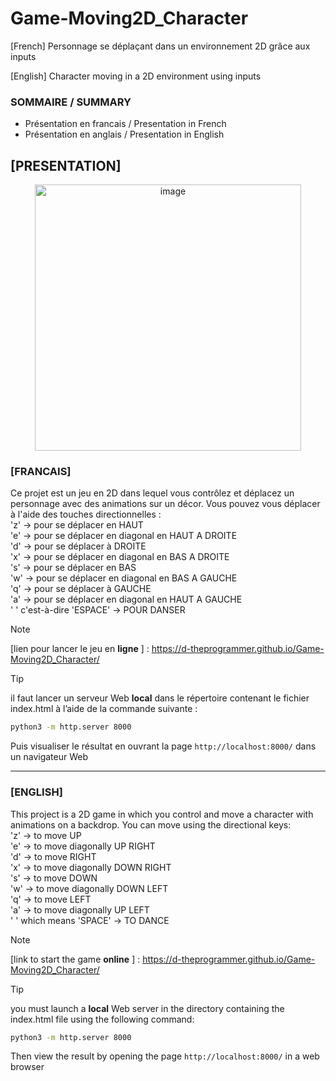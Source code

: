 # Game-Moving2D_Character
[French] Personnage se déplaçant dans un environnement 2D grâce aux inputs 

[English] Character moving in a 2D environment using inputs

### SOMMAIRE / SUMMARY
- Présentation en francais / Presentation in French
- Présentation en anglais / Presentation in English

  
## [PRESENTATION]
<div align="center">
	<img width="426" alt="image" src="https://github.com/D-TheProgrammer/Game-Moving2D_Character/assets/151149998/293e5dcf-e48c-4332-b3df-295f1fc5437b">
</div>

### __[FRANCAIS]__ 

Ce projet est un jeu en 2D dans lequel vous contrôlez et déplacez un personnage avec des animations sur un décor. Vous pouvez vous déplacer à l'aide des touches directionnelles :  
'z' -> pour se déplacer en HAUT  
'e' -> pour se déplacer en diagonal en HAUT A DROITE  
'd' -> pour se déplacer à DROITE  
'x' -> pour se déplacer en diagonal en BAS A DROITE  
's' -> pour se déplacer en BAS  
'w' -> pour se déplacer en diagonal en BAS A GAUCHE  
'q' -> pour se déplacer à GAUCHE  
'a' -> pour se déplacer en diagonal en HAUT A GAUCHE  
' ' c'est-à-dire 'ESPACE' -> POUR DANSER  


> [!NOTE]
> [lien pour lancer le jeu en **ligne** ] : 
> https://d-theprogrammer.github.io/Game-Moving2D_Character/

> [!TIP] 
> il faut lancer un serveur Web **local** dans le répertoire contenant le fichier index.html à l’aide de la commande suivante :
> ```bash
> python3 -m http.server 8000
> ```
> Puis visualiser le résultat en ouvrant la page `http://localhost:8000/` dans un navigateur Web

 
---
### __[ENGLISH]__ 

This project is a 2D game in which you control and move a character with animations on a backdrop. You can move using the directional keys:  
'z' -> to move UP  
'e' -> to move diagonally UP RIGHT  
'd' -> to move RIGHT  
'x' -> to move diagonally DOWN RIGHT  
's' -> to move DOWN   
'w' -> to move diagonally DOWN LEFT  
'q' -> to move LEFT   
'a' -> to move diagonally UP LEFT  
' ' which means 'SPACE' -> TO DANCE  

> [!NOTE]
> [link to start the game **online** ] : 
> https://d-theprogrammer.github.io/Game-Moving2D_Character/

> [!TIP] 
> you must launch a **local** Web server in the directory containing the index.html file using the following command:
> ```bash
> python3 -m http.server 8000
> ```
> Then view the result by opening the page `http://localhost:8000/` in a web browser
